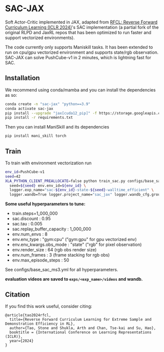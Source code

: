 # SAC-JAX

Soft Actor-Critic implemented in JAX, adapted from [RFCL: Reverse Forward Curriculum Learning (ICLR 2024)](https://github.com/StoneT2000/rfcl.git)'s SAC implementation (a partial fork of the original RLPD and JaxRL repos that has been optimized to run faster and support vectorized environments). 

The code currently only supports Maniskill tasks. It has been extended to run on cpu/gpu vectorized environment and supports state/rgb observation. SAC-JAX can solve PushCube-v1 in 2 minutes, which is lightning fast for SAC. 

## Installation

We recommend using conda/mamba and you can install the dependencies as so:

```bash
conda create -n "sac-jax" "python==3.9"
conda activate sac-jax
pip install --upgrade "jax[cuda12_pip]" -f https://storage.googleapis.com/jax-releases/jax_cuda_releases.html
pip install -r requirements.txt
```

Then you can install ManiSkill and its dependencies

```bash
pip install mani_skill torch
```

## Train

To train with environment vectorization run

```bash
env_id=PushCube-v1
seed=42
XLA_PYTHON_CLIENT_PREALLOCATE=false python train_sac.py configs/base_sac_ms3.yml \
  seed=${seed} env.env_id=${env_id} \
  logger.exp_name="sac-${env_id}-state-${seed}-walltime_efficient" \
  logger.wandb=True logger.project_name="sac_jax" logger.wandb_cfg.group=${env_id}
```

**Some useful hyperparameters to tune:** 

- train.steps=1_000_000
- sac.discount : 0.95
- sac.tau : 0.005
- sac.replay_buffer_capacity : 1_000_000
- env.num_envs : 8
- env.env_type : "gym:cpu" ("gym:gpu" for gpu vectorized env)
- env.env_kwargs.obs_mode : "state" ("rgb" for pixel observation)
- env.render_size : 64 (rgb obs render size)
- env.num_frames : 3 (frame stacking for rgb obs)
- env.max_episode_steps : 50

See configs/base_sac_ms3.yml for all hyperparameters.

**evaluation videos are saved to `exps/<exp_name>/videos` and wandb.**

## Citation

If you find this work useful, consider citing:
```
@article{tao2024rfcl,
  title={Reverse Forward Curriculum Learning for Extreme Sample and Demonstration Efficiency in RL},
  author={Tao, Stone and Shukla, Arth and Chan, Tse-kai and Su, Hao},
  booktitle = {International Conference on Learning Representations (ICLR)},
  year={2024}
}
```